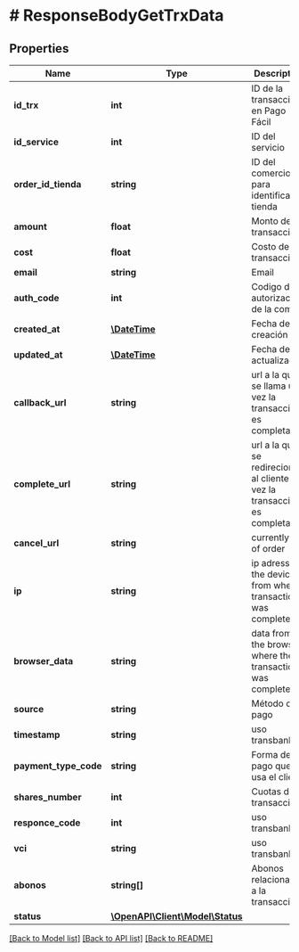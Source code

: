 # # ResponseBodyGetTrxData

## Properties

Name | Type | Description | Notes
------------ | ------------- | ------------- | -------------
**id_trx** | **int** | ID de la transacción en Pago Fácil | [optional] 
**id_service** | **int** | ID del servicio | [optional] 
**order_id_tienda** | **string** | ID del comercio para identificar su tienda | [optional] 
**amount** | **float** | Monto de la transacción | [optional] 
**cost** | **float** | Costo de la transacción | [optional] 
**email** | **string** | Email | [optional] 
**auth_code** | **int** | Codigo de autorizacion de la compra | [optional] 
**created_at** | [**\DateTime**](\DateTime.md) | Fecha de creación | [optional] 
**updated_at** | [**\DateTime**](\DateTime.md) | Fecha de actualización | [optional] 
**callback_url** | **string** | url a la que se llama una vez la transacción es completada | [optional] 
**complete_url** | **string** | url a la que se redireciona al cliente una vez la transacción es completada | [optional] 
**cancel_url** | **string** | currently out of order | [optional] 
**ip** | **string** | ip adress of the device from where transaction was completed | [optional] 
**browser_data** | **string** | data from the browser where the transaction was completed | [optional] 
**source** | **string** | Método de pago | [optional] 
**timestamp** | **string** | uso transbank | [optional] 
**payment_type_code** | **string** | Forma de pago que usa el cliente | [optional] 
**shares_number** | **int** | Cuotas de la transacción | [optional] 
**responce_code** | **int** | uso transbank | [optional] 
**vci** | **string** | uso transbank | [optional] 
**abonos** | **string[]** | Abonos relacionados a la transacción | [optional] 
**status** | [**\OpenAPI\Client\Model\Status**](Status.md) |  | [optional] 

[[Back to Model list]](../../README.md#documentation-for-models) [[Back to API list]](../../README.md#documentation-for-api-endpoints) [[Back to README]](../../README.md)



